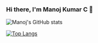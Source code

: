 ### Hi there, I'm Manoj Kumar C 👋

![Manoj's GitHub stats](https://github-readme-stats.vercel.app/api?username=Manojkc15&show_icons=true&theme=radical)

[![Top Langs](https://github-readme-stats.vercel.app/api/top-langs/?username=Manojkc15&langs_count=8)](https://github.com/Manojkc15/github-readme-stats)
